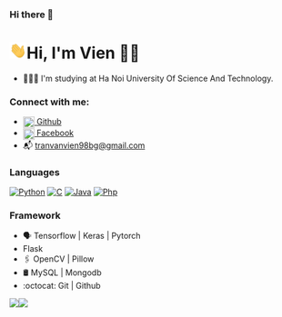 ### Hi there 👋
# <img src="https://raw.githubusercontent.com/ABSphreak/ABSphreak/master/gifs/Hi.gif" width="30px">Hi, I'm Vien 👨‍💻
- 👨🏻‍💻 I'm studying at Ha Noi University Of Science And Technology.


<p align="left">
<h3 align="left">Connect with me:</h3>

* <a href="https://github.com/tranvien98" target="blank"><img align="center" src="https://user-images.githubusercontent.com/48142689/99891123-13477280-2c99-11eb-8a5d-e79cb8896d28.gif" height="20" width="20" /> Github</a>
* <a href="https://www.facebook.com/tran.vien.2509" target="blank"><img align="center" src="https://i.imgur.com/mWO1ozE.png" height="20" width="20" /> Facebook</a> 
* :mailbox_with_mail: tranvanvien98bg@gmail.com

### Languages
[![Python](https://img.shields.io/badge/-Python-fff?&logo=python)](https://github.com/tranvien98?tab=repositories&q=&type=&language=python)
[![C](https://img.shields.io/badge/-C-fff?&logo=C)](https://github.com/tranvien98?tab=repositories&q=&type=&language=c)
[![Java](https://img.shields.io/badge/-Java-fff?&logo=Java&logoColor=007396)](https://github.com/tranvien98?tab=repositories&q=&type=&language=java)
[![Php](https://img.shields.io/badge/-Php-fff?&logo=Php&logoColor=007396)](https://github.com/tranvien98?tab=repositories&q=&type=&language=Php)

### Framework

* 🗣 Tensorflow | Keras | Pytorch
* Flask
* 🖇️ OpenCV | Pillow
* 🛢️ MySQL | Mongodb
* :octocat: Git | Github


<img height="137.3px" src="https://github-readme-stats.vercel.app/api?username=tranvien98&hide_title=true&hide_border=true&show_icons=true&include_all_commits=true&count_private=true&line_height=21&text_color=000&icon_color=000&bg_color=0,ea6161,ffc64d,fffc4d,52fa5a&theme=graywhite" /><!-- wi*quL3fcV --><img height="137.3px" src="https://github-readme-stats.vercel.app/api/top-langs/?username=tranvien98&hide=html&hide_title=true&hide_border=true&layout=compact&langs_count=7&exclude_repo=comp426&text_color=000&icon_color=fff&bg_color=0,52fa5a,4dfcff,c64dff&theme=graywhite" />
